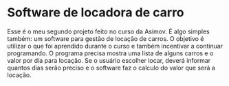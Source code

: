 # Software de locadora de carro
Esse é o meu segundo projeto feito no curso da Asimov. É algo simples também: um software para gestão de locação de carros. O objetivo é utilizar o que foi aprendido durante o curso e também incentivar a continuar programando.
O programa precisa mostra uma lista de alguns carros e o valor por dia para locação. Se o usuário escolher locar, deverá informar quantos dias serão preciso e o software faz o calculo do valor que será a locação.
